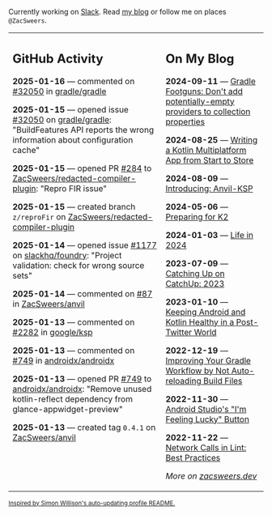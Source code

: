 Currently working on [Slack](https://slack.com/). Read [my blog](https://zacsweers.dev/) or follow me on places `@ZacSweers`.

<table><tr><td valign="top" width="60%">

## GitHub Activity
<!-- githubActivity starts -->
**2025-01-16** — commented on [#32050](https://github.com/gradle/gradle/issues/32050#issuecomment-2596211050) in [gradle/gradle](https://github.com/gradle/gradle)

**2025-01-15** — opened issue [#32050](https://github.com/gradle/gradle/issues/32050) on [gradle/gradle](https://github.com/gradle/gradle): "BuildFeatures API reports the wrong information about configuration cache"

**2025-01-15** — opened PR [#284](https://github.com/ZacSweers/redacted-compiler-plugin/pull/284) to [ZacSweers/redacted-compiler-plugin](https://github.com/ZacSweers/redacted-compiler-plugin): "Repro FIR issue"

**2025-01-15** — created branch `z/reproFir` on [ZacSweers/redacted-compiler-plugin](https://github.com/ZacSweers/redacted-compiler-plugin)

**2025-01-14** — opened issue [#1177](https://github.com/slackhq/foundry/issues/1177) on [slackhq/foundry](https://github.com/slackhq/foundry): "Project validation: check for wrong source sets"

**2025-01-14** — commented on [#87](https://github.com/ZacSweers/anvil/issues/87#issuecomment-2589223804) in [ZacSweers/anvil](https://github.com/ZacSweers/anvil)

**2025-01-13** — commented on [#2282](https://github.com/google/ksp/issues/2282#issuecomment-2588872982) in [google/ksp](https://github.com/google/ksp)

**2025-01-13** — commented on [#749](https://github.com/androidx/androidx/pull/749#issuecomment-2588277171) in [androidx/androidx](https://github.com/androidx/androidx)

**2025-01-13** — opened PR [#749](https://github.com/androidx/androidx/pull/749) to [androidx/androidx](https://github.com/androidx/androidx): "Remove unused kotlin-reflect dependency from glance-appwidget-preview"

**2025-01-13** — created tag `0.4.1` on [ZacSweers/anvil](https://github.com/ZacSweers/anvil)
<!-- githubActivity ends -->
</td><td valign="top" width="40%">

## On My Blog
<!-- blog starts -->
**2024-09-11** — [Gradle Footguns: Don't add potentially-empty providers to collection properties](https://www.zacsweers.dev/gradle-footgun-adding-empty-providers-to-collection-properties/)

**2024-08-25** — [Writing a Kotlin Multiplatform App from Start to Store](https://www.zacsweers.dev/writing-a-kotlin-multiplatform-app-from-start-to-store/)

**2024-08-09** — [Introducing: Anvil-KSP](https://www.zacsweers.dev/introducing-anvil-ksp/)

**2024-05-06** — [Preparing for K2](https://www.zacsweers.dev/preparing-for-k2/)

**2024-01-03** — [Life in 2024](https://www.zacsweers.dev/life-in-2024/)

**2023-07-09** — [Catching Up on CatchUp: 2023](https://www.zacsweers.dev/catching-up-on-catchup-2023/)

**2023-01-10** — [Keeping Android and Kotlin Healthy in a Post-Twitter World](https://www.zacsweers.dev/keeping-android-healthy/)

**2022-12-19** — [Improving Your Gradle Workflow by Not Auto-reloading Build Files](https://www.zacsweers.dev/improving-your-workflow-by-not-auto-reloading-build-files/)

**2022-11-30** — [Android Studio's "I'm Feeling Lucky" Button](https://www.zacsweers.dev/android-studios-im-feeling-lucky-button/)

**2022-11-22** — [Network Calls in Lint: Best Practices](https://www.zacsweers.dev/network-calls-in-lint-best-practices/)
<!-- blog ends -->
_More on [zacsweers.dev](https://zacsweers.dev/)_
</td></tr></table>

<sub><a href="https://simonwillison.net/2020/Jul/10/self-updating-profile-readme/">Inspired by Simon Willison's auto-updating profile README.</a></sub>